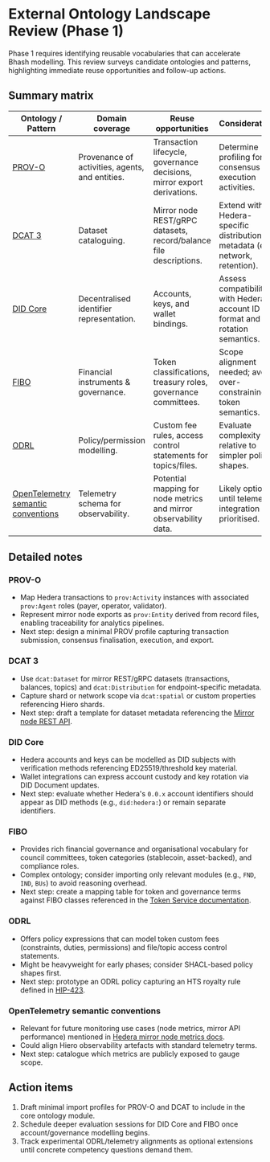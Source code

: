 # External Ontology Landscape Review (Phase 1)

Phase 1 requires identifying reusable vocabularies that can accelerate Bhash modelling.  This review surveys candidate ontologies and patterns, highlighting immediate reuse opportunities and follow-up actions.

## Summary matrix

| Ontology / Pattern | Domain coverage | Reuse opportunities | Considerations |
| ------------------ | --------------- | ------------------- | --------------- |
| [PROV-O](https://www.w3.org/TR/prov-o/) | Provenance of activities, agents, and entities. | Transaction lifecycle, governance decisions, mirror export derivations. | Determine profiling for consensus vs execution activities. |
| [DCAT 3](https://www.w3.org/TR/vocab-dcat-3/) | Dataset cataloguing. | Mirror node REST/gRPC datasets, record/balance file descriptions. | Extend with Hedera-specific distribution metadata (e.g., network, retention). |
| [DID Core](https://www.w3.org/TR/did-core/) | Decentralised identifier representation. | Accounts, keys, and wallet bindings. | Assess compatibility with Hedera account ID format and key rotation semantics. |
| [FIBO](https://spec.edmcouncil.org/fibo/) | Financial instruments & governance. | Token classifications, treasury roles, governance committees. | Scope alignment needed; avoid over-constraining token semantics. |
| [ODRL](https://www.w3.org/TR/odrl-model/) | Policy/permission modelling. | Custom fee rules, access control statements for topics/files. | Evaluate complexity relative to simpler policy shapes. |
| [OpenTelemetry semantic conventions](https://opentelemetry.io/docs/specs/semconv/) | Telemetry schema for observability. | Potential mapping for node metrics and mirror observability data. | Likely optional until telemetry integration is prioritised. |

## Detailed notes

### PROV-O

* Map Hedera transactions to `prov:Activity` instances with associated `prov:Agent` roles (payer, operator, validator).
* Represent mirror node exports as `prov:Entity` derived from record files, enabling traceability for analytics pipelines.
* Next step: design a minimal PROV profile capturing transaction submission, consensus finalisation, execution, and export.

### DCAT 3

* Use `dcat:Dataset` for mirror REST/gRPC datasets (transactions, balances, topics) and `dcat:Distribution` for endpoint-specific metadata.
* Capture shard or network scope via `dcat:spatial` or custom properties referencing Hiero shards.
* Next step: draft a template for dataset metadata referencing the [Mirror node REST API](https://docs.hedera.com/hedera/mirror-node/sdks-and-apis/rest-api).

### DID Core

* Hedera accounts and keys can be modelled as DID subjects with verification methods referencing ED25519/threshold key material.
* Wallet integrations can express account custody and key rotation via DID Document updates.
* Next step: evaluate whether Hedera's `0.0.x` account identifiers should appear as DID methods (e.g., `did:hedera:`) or remain separate identifiers.

### FIBO

* Provides rich financial governance and organisational vocabulary for council committees, token categories (stablecoin, asset-backed), and compliance roles.
* Complex ontology; consider importing only relevant modules (e.g., `FND`, `IND`, `BUs`) to avoid reasoning overhead.
* Next step: create a mapping table for token and governance terms against FIBO classes referenced in the [Token Service documentation](https://docs.hedera.com/hedera/sdks-and-apis/token-service/introduction).

### ODRL

* Offers policy expressions that can model token custom fees (constraints, duties, permissions) and file/topic access control statements.
* Might be heavyweight for early phases; consider SHACL-based policy shapes first.
* Next step: prototype an ODRL policy capturing an HTS royalty rule defined in [HIP-423](https://hips.hedera.com/hip/hip-423).

### OpenTelemetry semantic conventions

* Relevant for future monitoring use cases (node metrics, mirror API performance) mentioned in [Hedera mirror node metrics docs](https://docs.hedera.com/hedera/mirror-node/architecture/metrics).
* Could align Hiero observability artefacts with standard telemetry terms.
* Next step: catalogue which metrics are publicly exposed to gauge scope.

## Action items

1. Draft minimal import profiles for PROV-O and DCAT to include in the core ontology module.
2. Schedule deeper evaluation sessions for DID Core and FIBO once account/governance modelling begins.
3. Track experimental ODRL/telemetry alignments as optional extensions until concrete competency questions demand them.
